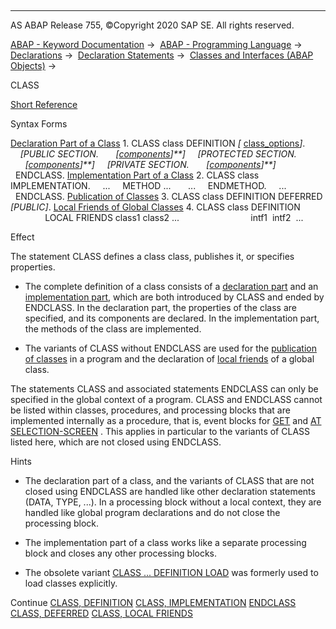   

* * *

AS ABAP Release 755, ©Copyright 2020 SAP SE. All rights reserved.

[ABAP - Keyword Documentation](https://help.sap.com/doc/abapdocu_755_index_htm/7.55/en-US/abenabap.htm) →  [ABAP - Programming Language](https://help.sap.com/doc/abapdocu_755_index_htm/7.55/en-US/abenabap_reference.htm) →  [Declarations](https://help.sap.com/doc/abapdocu_755_index_htm/7.55/en-US/abendeclarations.htm) →  [Declaration Statements](https://help.sap.com/doc/abapdocu_755_index_htm/7.55/en-US/abenabap_declarations.htm) →  [Classes and Interfaces (ABAP Objects)](https://help.sap.com/doc/abapdocu_755_index_htm/7.55/en-US/abenclasses_and_interfaces.htm) → 

CLASS

[Short Reference](https://help.sap.com/doc/abapdocu_755_index_htm/7.55/en-US/abapclass_shortref.htm)

Syntax Forms

[Declaration Part of a Class](https://help.sap.com/doc/abapdocu_755_index_htm/7.55/en-US/abapclass_definition.htm)
1\. CLASS class DEFINITION *\[* [class\_options](https://help.sap.com/doc/abapdocu_755_index_htm/7.55/en-US/abapclass_options.htm)*\]*.
    *\[*PUBLIC SECTION.
      *\[*[components](https://help.sap.com/doc/abapdocu_755_index_htm/7.55/en-US/abenclass_component.htm)*\]**\]*
    *\[*PROTECTED SECTION.
      *\[*[components](https://help.sap.com/doc/abapdocu_755_index_htm/7.55/en-US/abenclass_component.htm)*\]**\]*
    *\[*PRIVATE SECTION.
      *\[*[components](https://help.sap.com/doc/abapdocu_755_index_htm/7.55/en-US/abenclass_component.htm)*\]**\]*
  ENDCLASS.
[Implementation Part of a Class](https://help.sap.com/doc/abapdocu_755_index_htm/7.55/en-US/abapclass_implementation.htm)
2\. CLASS class IMPLEMENTATION.
    ...
    METHOD ...
      ...
    ENDMETHOD.
    ...
  ENDCLASS.
[Publication of Classes](https://help.sap.com/doc/abapdocu_755_index_htm/7.55/en-US/abapclass_deferred.htm)
3\. CLASS class DEFINITION DEFERRED *\[*PUBLIC*\]*.
[Local Friends of Global Classes](https://help.sap.com/doc/abapdocu_755_index_htm/7.55/en-US/abapclass_local_friends.htm)
4\. CLASS class DEFINITION
              LOCAL FRIENDS class1 class2 ...
                            intf1  intf2  ...

Effect

The statement CLASS defines a class class, publishes it, or specifies properties.

-   The complete definition of a class consists of a [declaration part](https://help.sap.com/doc/abapdocu_755_index_htm/7.55/en-US/abapclass_definition.htm) and an [implementation part](https://help.sap.com/doc/abapdocu_755_index_htm/7.55/en-US/abapclass_implementation.htm), which are both introduced by CLASS and ended by ENDCLASS. In the declaration part, the properties of the class are specified, and its components are declared. In the implementation part, the methods of the class are implemented.

-   The variants of CLASS without ENDCLASS are used for the [publication of classes](https://help.sap.com/doc/abapdocu_755_index_htm/7.55/en-US/abapclass_deferred.htm) in a program and the declaration of [local friends](https://help.sap.com/doc/abapdocu_755_index_htm/7.55/en-US/abapclass_local_friends.htm) of a global class.

The statements CLASS and associated statements ENDCLASS can only be specified in the global context of a program. CLASS and ENDCLASS cannot be listed within classes, procedures, and processing blocks that are implemented internally as a procedure, that is, event blocks for [GET](https://help.sap.com/doc/abapdocu_755_index_htm/7.55/en-US/abapget-.htm) and [AT SELECTION-SCREEN](https://help.sap.com/doc/abapdocu_755_index_htm/7.55/en-US/abapat_selection-screen.htm) . This applies in particular to the variants of CLASS listed here, which are not closed using ENDCLASS.

Hints

-   The declaration part of a class, and the variants of CLASS that are not closed using ENDCLASS are handled like other declaration statements (DATA, TYPE, ...). In a processing block without a local context, they are handled like global program declarations and do not close the processing block.

-   The implementation part of a class works like a separate processing block and closes any other processing blocks.

-   The obsolete variant [CLASS ... DEFINITION LOAD](https://help.sap.com/doc/abapdocu_755_index_htm/7.55/en-US/abapclass_interface_load.htm) was formerly used to load classes explicitly.

Continue
[CLASS, DEFINITION](https://help.sap.com/doc/abapdocu_755_index_htm/7.55/en-US/abapclass_definition.htm)
[CLASS, IMPLEMENTATION](https://help.sap.com/doc/abapdocu_755_index_htm/7.55/en-US/abapclass_implementation.htm)
[ENDCLASS](https://help.sap.com/doc/abapdocu_755_index_htm/7.55/en-US/abapendclass.htm)
[CLASS, DEFERRED](https://help.sap.com/doc/abapdocu_755_index_htm/7.55/en-US/abapclass_deferred.htm)
[CLASS, LOCAL FRIENDS](https://help.sap.com/doc/abapdocu_755_index_htm/7.55/en-US/abapclass_local_friends.htm)